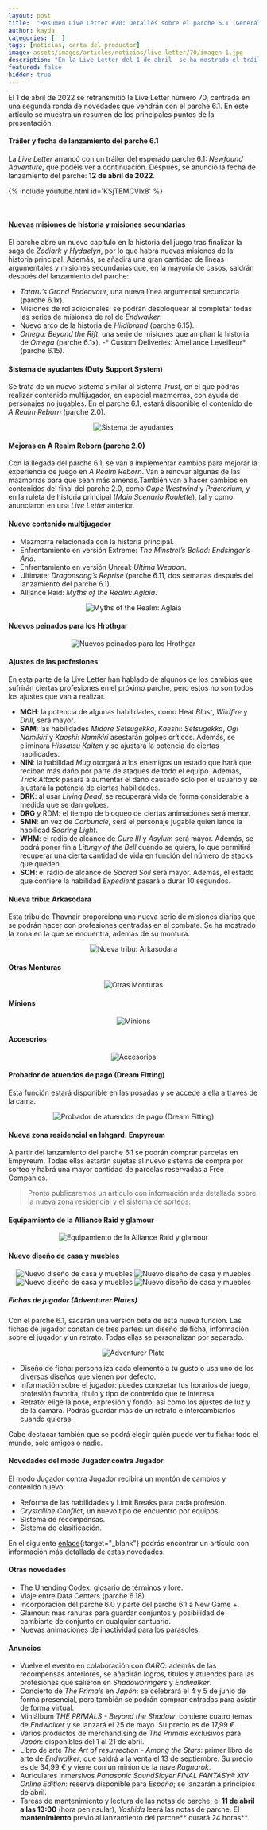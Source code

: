 ```yaml
---
layout: post
title:  "Resumen Live Letter #70: Detalles sobre el parche 6.1 (General)"
author: kayda
categories: [  ]
tags: [noticias, carta del productor]
image: assets/images/articles/noticias/live-letter/70/imagen-1.jpg
description: "En la Live Letter del 1 de abril  se ha mostrado el tráiler del parche 6.1 y se han dado más detalles sobre las próximas novedades."
featured: false
hidden: true
---
```

El 1 de abril de 2022 se retransmitió la Live Letter número 70, centrada en una segunda ronda de novedades que vendrán con el parche 6.1. En este artículo se muestra un resumen de los principales puntos de la presentación.

#### Tráiler y fecha de lanzamiento del parche 6.1
La *Live Letter* arrancó con un tráiler del esperado parche 6.1: *Newfound Adventure*, que podéis ver a continuación. Después, se anunció la fecha de lanzamiento del parche: **12 de abril de 2022**.

{% include youtube.html id='KSjTEMCVIx8' %}

<br/>

#### Nuevas misiones de historia y misiones secundarias

El parche abre un nuevo capítulo en la historia del juego tras finalizar la saga de *Zodiark* y *Hydaelyn*, por lo que habrá nuevas misiones de la historia principal.
Además, se añadirá una gran cantidad de líneas argumentales y misiones secundarias que, en la mayoría de casos, saldrán después del lanzamiento del parche:

- *Tataru’s Grand Endeavour*, una nueva línea argumental secundaria (parche 6.1x).
- Misiones de rol adicionales: se podrán desbloquear al completar todas las series de misiones de rol de *Endwalker*.
- Nuevo arco de la historia de *Hildibrand* (parche 6.15).
- *Omega: Beyond the Rift*, una serie de misiones que amplían la historia de *Omega* (parche 6.1x).
-* Custom Deliveries: Ameliance Leveilleur* (parche 6.15).

#### Sistema de ayudantes (Duty Support System)

Se trata de un nuevo sistema similar al sistema *Trust*, en el que podrás realizar contenido multijugador, en especial mazmorras, con ayuda de personajes no jugables. En el parche 6.1, estará disponible el contenido de *A Realm Reborn* (parche 2.0).

<p align="center">
    <img src="{{ site.baseurl }}/assets/images/articles/noticias/live-letter/70/imagen-2.jpg" alt="Sistema de ayudantes"/>
</p>

#### Mejoras en A Realm Reborn (parche 2.0)

Con la llegada del parche 6.1, se van a implementar cambios para mejorar la experiencia de juego en *A Realm Reborn*. Van a renovar algunas de las mazmorras para que sean más amenas.También van a hacer cambios en contenidos del final del parche 2.0, como *Cape Westwind* y *Praetorium*, y en la ruleta de historia principal (*Main Scenario Roulette*), tal y como anunciaron en una *Live Letter* anterior.

#### Nuevo contenido multijugador

- Mazmorra relacionada con la historia principal.
- Enfrentamiento en versión Extreme: *The Minstrel’s Ballad: Endsinger’s Aria*.
- Enfrentamiento en versión Unreal: *Ultima Weapon*.
- Ultimate: *Dragonsong’s Reprise* (parche 6.11, dos semanas después del lanzamiento del parche 6.1).
- Alliance Raid: *Myths of the Realm: Aglaia*.

<p align="center">
    <img src="{{ site.baseurl }}/assets/images/articles/noticias/live-letter/70/imagen-3.jpg" alt="Myths of the Realm: Aglaia"/>
</p>

#### Nuevos peinados para los Hrothgar

<p align="center">
    <img src="{{ site.baseurl }}/assets/images/articles/noticias/live-letter/70/imagen-4.jpg" alt="Nuevos peinados para los Hrothgar"/>
</p>

#### Ajustes de las profesiones

En esta parte de la Live Letter han hablado de algunos de los cambios que sufrirán ciertas profesiones en el próximo parche, pero estos no son todos los ajustes que van a realizar.

- **MCH**: la potencia de algunas habilidades, como Heat *Blast*, *Wildfire* y *Drill*, será mayor.
- **SAM**: las habilidades *Midare Setsugekka*, *Kaeshi*: *Setsugekka*, *Ogi Namikiri* y *Kaeshi*: *Namikiri* asestarán golpes críticos. Además, se eliminará *Hissatsu Kaiten* y se ajustará la potencia de ciertas habilidades.
- **NIN**: la habilidad *Mug* otorgará a los enemigos un estado que hará que reciban más daño por parte de ataques de todo el equipo. Además, *Trick Attack* pasará a aumentar el daño causado solo por el usuario y se ajustará la potencia de ciertas habilidades.
- **DRK**: al usar *Living Dead*, se recuperará vida de forma considerable a medida que se dan golpes.
- **DRG** y RDM: el tiempo de bloqueo de ciertas animaciones será menor.
- **SMN**: en vez de *Carbuncle*, será el personaje jugable quien lance la habilidad *Searing Light*.
- **WHM**: el radio de alcance de *Cure III* y *Asylum* será mayor. Además, se podrá poner fin a *Liturgy of the Bell* cuando se quiera, lo que permitirá recuperar una cierta cantidad de vida en función del número de stacks que queden.
- **SCH**: el radio de alcance de *Sacred Soil* será mayor. Además, el estado que confiere la habilidad *Expedient* pasará a durar 10 segundos.

#### Nueva tribu: Arkasodara

Esta tribu de Thavnair proporciona una nueva serie de misiones diarias que se podrán hacer con profesiones centradas en el combate. Se ha mostrado la zona en la que se encuentra, además de su montura.

<p align="center">
    <img src="{{ site.baseurl }}/assets/images/articles/noticias/live-letter/70/imagen-5.jpg" alt="Nueva tribu: Arkasodara"/>
</p>

#### Otras Monturas

<p align="center">
    <img src="{{ site.baseurl }}/assets/images/articles/noticias/live-letter/70/imagen-6.jpg" alt="Otras Monturas"/>
</p>

#### Minions

<p align="center">
    <img src="{{ site.baseurl }}/assets/images/articles/noticias/live-letter/70/imagen-7.jpg" alt="Minions"/>
</p>

#### Accesorios

<p align="center">
    <img src="{{ site.baseurl }}/assets/images/articles/noticias/live-letter/70/imagen-8.jpg" alt="Accesorios"/>
</p>

#### Probador de atuendos de pago (Dream Fitting)

Esta función estará disponible en las posadas y se accede a ella a través de la cama.

<p align="center">
    <img src="{{ site.baseurl }}/assets/images/articles/noticias/live-letter/70/imagen-9.jpg" alt="Probador de atuendos de pago (Dream Fitting)"/>
</p>


#### Nueva zona residencial en Ishgard: Empyreum

A partir del lanzamiento del parche 6.1 se podrán comprar parcelas en Empyreum. Todas ellas estarán sujetas al nuevo sistema de compra por sorteo y habrá una mayor cantidad de parcelas reservadas a Free Companies.<br/>

<blockquote>
Pronto publicaremos un artículo con información más detallada sobre la nueva zona residencial y el sistema de sorteos.
</blockquote>

#### Equipamiento de la Alliance Raid y glamour

<p align="center">
    <img src="{{ site.baseurl }}/assets/images/articles/noticias/live-letter/70/imagen-10.jpg" alt="Equipamiento de la Alliance Raid y glamour"/>
</p>

#### Nuevo diseño de casa y muebles

<p align="center">
    <img src="{{ site.baseurl }}/assets/images/articles/noticias/live-letter/70/imagen-11.jpg" alt="Nuevo diseño de casa y muebles"/>
    <img src="{{ site.baseurl }}/assets/images/articles/noticias/live-letter/70/imagen-12.jpg" alt="Nuevo diseño de casa y muebles"/>
    <img src="{{ site.baseurl }}/assets/images/articles/noticias/live-letter/70/imagen-13.jpg" alt="Nuevo diseño de casa y muebles"/>
    <img src="{{ site.baseurl }}/assets/images/articles/noticias/live-letter/70/imagen-14.jpg" alt="Nuevo diseño de casa y muebles"/>
</p>

##### Fichas de jugador (Adventurer Plates)

Con el parche 6.1, sacarán una versión beta de esta nueva función. Las fichas de jugador constan de tres partes: un diseño de ficha, información sobre el jugador y un retrato. Todas ellas se personalizan por separado.

<p align="center">
    <img src="{{ site.baseurl }}/assets/images/articles/noticias/live-letter/70/imagen-15.jpg" alt="Adventurer Plate"/>
</p>

- Diseño de ficha: personaliza cada elemento a tu gusto o usa uno de los diversos diseños que vienen por defecto.
- Información sobre el jugador: puedes concretar tus horarios de juego, profesión favorita, título y tipo de contenido que te interesa. 
- Retrato: elige la pose, expresión y fondo, así como los ajustes de luz y de la cámara. Podrás guardar más de un retrato e intercambiarlos cuando quieras.

Cabe destacar también que se podrá elegir quién puede ver tu ficha: todo el mundo, solo amigos o nadie.

#### Novedades del modo Jugador contra Jugador

El modo Jugador contra Jugador recibirá un montón de cambios y contenido nuevo:

- Reforma de las habilidades y Limit Breaks para cada profesión.
- *Crystalline Conflic*t, un nuevo tipo de encuentro por equipos.
- Sistema de recompensas.
- Sistema de clasificación.

En el siguiente [enlace](/live-letter-70-2/){:target="_blank"} podrás encontrar un artículo con información más detallada de estas novedades.

#### Otras novedades
- The Unending Codex: glosario de términos y lore.
- Viaje entre Data Centers (parche 6.18).
- Incorporación del parche 6.0 y parte del parche 6.1 a New Game +.
- Glamour: más ranuras para guardar conjuntos y posibilidad de cambiarte de conjunto en cualquier santuario.
- Nuevas animaciones de inactividad para los parasoles.

#### Anuncios
- Vuelve el evento en colaboración con *GARO*: además de las recompensas anteriores, se añadirán logros, títulos y atuendos para las profesiones que salieron en *Shadowbringers* y *Endwalker*.
- Concierto de *The Primals* en *Japón*: se celebrará el 4 y 5 de junio de forma presencial, pero también se podrán comprar entradas para asistir de forma virtual.
- Miniálbum *THE PRIMALS - Beyond the Shadow*: contiene cuatro temas de *Endwalker* y se lanzará el 25 de mayo. Su precio es de 17,99 €.
- Varios productos de merchandising de *The Primals* exclusivos para *Japón*: disponibles del 1 al 21 de abril.
- Libro de arte *The Art of resurrection - Among the Stars*: primer libro de arte de *Endwalker*, que saldrá a la venta el 13 de septiembre. Su precio es de 34,99 € y viene con un minion de la nave *Ragnarok*.
- Auriculares inmersivos *Panasonic SoundSlayer FINAL FANTASY® XIV Online Edition*: reserva disponible para *España*; se lanzarán a principios de abril.
- Tareas de mantenimiento y lectura de las notas de parche: el **11 de abril a las 13:00** (hora peninsular), *Yoshida* leerá las notas de parche. El **mantenimiento** previo al lanzamiento del parche** durará 24 horas**.

